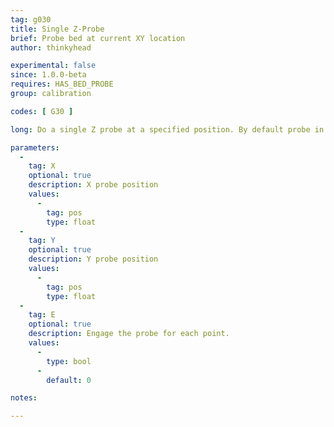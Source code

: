```yaml
---
tag: g030
title: Single Z-Probe
brief: Probe bed at current XY location
author: thinkyhead

experimental: false
since: 1.0.0-beta
requires: HAS_BED_PROBE
group: calibration

codes: [ G30 ]

long: Do a single Z probe at a specified position. By default probe in the current position.

parameters:
  -
    tag: X
    optional: true
    description: X probe position
    values:
      -
        tag: pos
        type: float
  -
    tag: Y
    optional: true
    description: Y probe position
    values:
      -
        tag: pos
        type: float
  -
    tag: E
    optional: true
    description: Engage the probe for each point.
    values:
      -
        type: bool
      -
        default: 0

notes:

---
```

